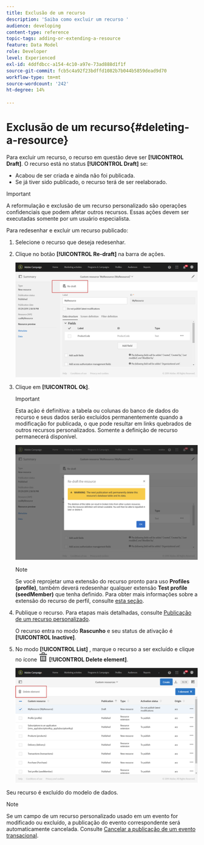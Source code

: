 ```yaml
---
title: Exclusão de um recurso
description: 'Saiba como excluir um recurso '
audience: developing
content-type: reference
topic-tags: adding-or-extending-a-resource
feature: Data Model
role: Developer
level: Experienced
exl-id: 4ddfdbcc-a154-4c10-a97e-73ad888d1f1f
source-git-commit: fcb5c4a92f23bdffd1082b7b044b5859dead9d70
workflow-type: tm+mt
source-wordcount: '242'
ht-degree: 14%

---
```


# Exclusão de um recurso{#deleting-a-resource}

Para excluir um recurso, o recurso em questão deve ser **[!UICONTROL Draft]**. O recurso está no status **[!UICONTROL Draft]** se:

* Acabou de ser criada e ainda não foi publicada.
* Se já tiver sido publicado, o recurso terá de ser reelaborado.

>[!IMPORTANT]
>
>A reformulação e exclusão de um recurso personalizado são operações confidenciais que podem afetar outros recursos. Essas ações devem ser executadas somente por um usuário especialista.

Para redesenhar e excluir um recurso publicado:

1. Selecione o recurso que deseja redesenhar.
1. Clique no botão **[!UICONTROL Re-draft]** na barra de ações.

   ![](assets/schema_extension_uc26.png)

1. Clique em **[!UICONTROL Ok]**.

   >[!IMPORTANT]
   >
   >Esta ação é definitiva: a tabela ou colunas do banco de dados do recurso e seus dados serão excluídos permanentemente quando a modificação for publicada, o que pode resultar em links quebrados de outros recursos personalizados. Somente a definição de recurso permanecerá disponível.

   ![](assets/schema_extension_uc27.png)

   >[!NOTE]
   >
   >Se você reprojetar uma extensão do recurso pronto para uso **Profiles (profile)**, também deverá redesenhar qualquer extensão **Test profile (seedMember)** que tenha definido. Para obter mais informações sobre a extensão do recurso de perfil, consulte [esta seção](../../developing/using/extending-the-profile-resource-with-a-new-field.md).

1. Publique o recurso. Para etapas mais detalhadas, consulte [Publicação de um recurso personalizado](../../developing/using/updating-the-database-structure.md#publishing-a-custom-resource).

   O recurso entra no modo **Rascunho** e seu status de ativação é **[!UICONTROL Inactive]**.

1. No modo **[!UICONTROL List]** , marque o recurso a ser excluído e clique no ícone ![](assets/delete_darkgrey-24px.png) **[!UICONTROL Delete element]**.

   ![](assets/schema_extension_uc28.png)

Seu recurso é excluído do modelo de dados.

>[!NOTE]
>
>Se um campo de um recurso personalizado usado em um evento for modificado ou excluído, a publicação do evento correspondente será automaticamente cancelada. Consulte [Cancelar a publicação de um evento transacional](../../channels/using/publishing-transactional-event.md#unpublishing-an-event).
